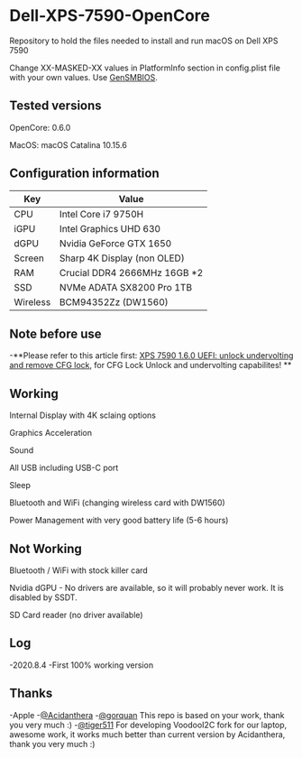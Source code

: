 # Dell-XPS-7590-OpenCore
Repository to hold the files needed to install and run macOS on Dell XPS 7590

Change XX-MASKED-XX values in PlatformInfo section in config.plist file with your own values. Use [GenSMBIOS](https://github.com/corpnewt/GenSMBIOS).

## Tested versions
OpenCore: 0.6.0

MacOS: macOS Catalina 10.15.6

## Configuration information
Key | Value
--- | ---
CPU | Intel Core i7 9750H
iGPU | Intel Graphics UHD 630
dGPU | Nvidia GeForce GTX 1650
Screen | Sharp 4K Display (non OLED)
RAM | Crucial DDR4 2666MHz 16GB *2
SSD | NVMe ADATA SX8200 Pro 1TB
Wireless | BCM94352Zz (DW1560)

## Note before use
-**Please refer to this article first: [XPS 7590 1.6.0 UEFI: unlock undervolting and remove CFG lock](https://www.reddit.com/r/Dell/comments/fzv599/xps_7590_160_uefi_unlock_undervolting_and_remove/), for CFG Lock Unlock and undervolting capabilites! **

## Working
Internal Display with 4K sclaing options

Graphics Acceleration

Sound

All USB including USB-C port

Sleep

Bluetooth and WiFi (changing wireless card with DW1560)

Power Management with very good battery life (5-6 hours)

## Not Working
Bluetooth / WiFi  with stock killer card

Nvidia dGPU - No drivers are available, so it will probably never work. It is disabled by SSDT.

SD Card reader (no driver available)

## Log
-2020.8.4
  -First 100% working version

## Thanks
-Apple
-[@Acidanthera](https://github.com/acidanthera)
-[@gorquan](https://github.com/gorquan) This repo is based on your work, thank you very much :)
-[@tiger511](https://github.com/tiger511) For developing VoodooI2C fork for our laptop, awesome work, it works much better than current version by Acidanthera, thank you very much :)
